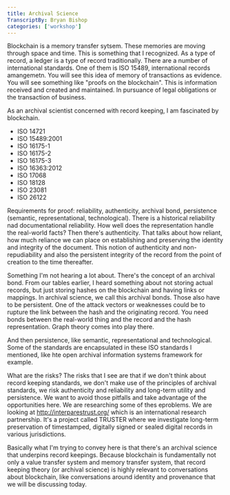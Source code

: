 ```yaml
---
title: Archival Science
TranscriptBy: Bryan Bishop
categories: ['workshop']
---
```


Blockchain is a memory transfer sytsem. These memories are moving through space and time. This is something that I recognized. As a type of record, a ledger is a type of record traditionally. There are a number of international standards. One of them is ISO 15489, international records amangemetn. You will see this idea of memory of transactions as evidence. You will see something like "proofs on the blockchain". This is information received and created and maintained. In pursuance of legal obligations or the transaction of business.

As an archival scientist concerned with record keeping, I am fascinated by blockchain.


* ISO 14721
* ISO 15489:2001
* ISO 16175-1
* ISO 16175-2
* ISO 16175-3
* ISO 16363:2012
* ISO 17068
* ISO 18128
* ISO 23081
* ISO 26122

Requirements for proof: reliability, authenticity, archival bond, persistence (semantic, representational, technological). There is a historical reliability nad documentational reliability. How well does the representation handle the real-world facts? Then there's authenticity. That talks about how reliant, how much reliance we can place on establishing and preserving the identity and integrity of the document. This notion of authenticity and non-repudiability and also the persistent integrity of the record from the point of creation to the time thereafter.

Something I'm not hearing a lot about. There's the concept of an archival bond. From our tables earlier, I heard something about not storing actual records, but just storing hashes on the blockchain and having links or mappings. In archival science, we call this archival bonds. Those also have to be persistent. One of the attack vectors or weaknesses could be to rupture the link between the hash and the originating record. You need bonds between the real-world thing and the record and the hash representation. Graph theory comes into play there.

And then persistence, like semantic, representational and technological. Some of the standards are encapsulated in these ISO standards I mentioned, like hte open archival information systems framework for example.

What are the risks? The risks that I see are that if we don't think about record keeping standards, we don't make use of the principles of archival standards, we risk authenticity and reliability and long-term utility and persistence. We want to avoid those pitfalls and take advantage of the opportunities here. We are researching some of thes eproblems. We are looking at http://interparestrust.org/ which is an international research partnership. It's a project called TRUSTER where we investigate long-term preservation of timestamped, digitally signed or sealed digital records in various jurisdictions.

Basically what I'm trying to convey here is that there's an archival science that underpins record keepings. Because blockchain is fundamentally not only a value transfer system and memory transfer system, that record keeping theory (or archival science) is highly relevant to conversations about blockchain, like conversations around identity and provenance that we will be discussing today.

